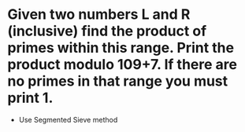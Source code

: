 # Given two numbers L and R (inclusive) find the product of primes within this range. Print the product modulo 109+7. If there are no primes in that range you must print 1.

- Use Segmented Sieve method
